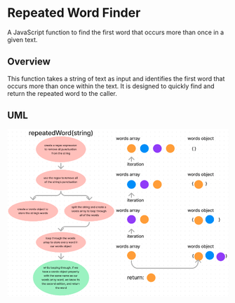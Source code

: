 # Repeated Word Finder

A JavaScript function to find the first word that occurs more than once in a given text.

## Overview

This function takes a string of text as input and identifies the first word that occurs more than once within the text. It is designed to quickly find and return the repeated word to the caller.

## UML
![repeatedWord](repeatedWord.png)
